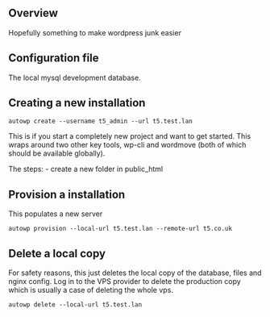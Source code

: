 Overview
--------

Hopefully something to make wordpress junk easier

Configuration file
------------------

The local mysql development database.

Creating a new installation
---------------------------

	autowp create --username t5_admin --url t5.test.lan

This is if you start a completely new project and want to get started. This wraps around two other key tools, wp-cli and wordmove (both of which should be available globally).

The steps:
	- create a new folder in public_html 


Provision a installation
------------------------

This populates a new server 

	autowp provision --local-url t5.test.lan --remote-url t5.co.uk


Delete a local copy
-------------------

For safety reasons, this just deletes the local copy of the database, files and nginx config. Log in to the VPS provider to delete the production copy which is usually a case of deleting the whole vps.

	autowp delete --local-url t5.test.lan
